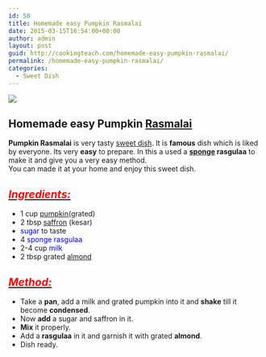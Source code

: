 ```yaml
---
id: 58
title: Homemade easy Pumpkin Rasmalai
date: 2015-03-15T16:54:00+00:00
author: admin
layout: post
guid: http://cookingteach.com/homemade-easy-pumpkin-rasmalai/
permalink: /homemade-easy-pumpkin-rasmalai/
categories:
  - Sweet Dish
---
```


[![](http://4.bp.blogspot.com/-aZSEuKpBQEQ/VQWvhKTwDjI/AAAAAAAAAJY/tGZ15OSzE50/s1600/download.jpg)](http://4.bp.blogspot.com/-aZSEuKpBQEQ/VQWvhKTwDjI/AAAAAAAAAJY/tGZ15OSzE50/s1600/download.jpg)

## Homemade easy Pumpkin [Rasmalai](http://en.wikipedia.org/wiki/Ras_malai "Ras malai")

**Pumpkin Rasmalai** is very tasty [sweet dish](http://en.wikipedia.org/wiki/Dessert "Dessert"). It is **famous** dish which is liked by everyone. Its very **easy** to prepare. In this a used a **[sponge](http://www.williams-sonoma.com/recipe/lemon-sponge-cake.html "Lemon Sponge Cake") rasgulaa** to make it and give you a very easy method.  
You can made it at your home and enjoy this sweet dish.

## _<u><span style="color: red;">Ingredients:</span></u>_

*   1 cup <span style="color: blue;">[pumpkin](http://en.wikipedia.org/wiki/Pumpkin "Pumpkin")</span>(grated)
*   2 tbsp <span style="color: blue;">[saffron](http://en.wikipedia.org/wiki/Saffron "Saffron")</span> (kesar)
*   <span style="color: blue;">sugar</span> to taste
*   4 <span style="color: blue;">sponge rasgulaa</span>
*   2-4 cup <span style="color: blue;">milk</span>
*   2 tbsp grated <span style="color: blue;">[almond](http://en.wikipedia.org/wiki/Almond "Almond")</span>

## _<u><span style="color: red;">Method:</span></u>_

*   Take a **pan**, add a milk and grated pumpkin into it and **shake** till it become **condensed**.
*   Now **add** a sugar and saffron in it.
*   **Mix** it properly.
*   Add a **rasgulaa** in it and garnish it with grated **almond**.
*   Dish ready.
